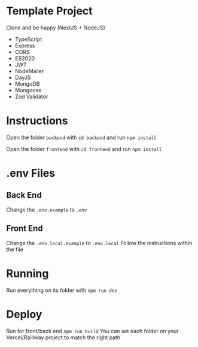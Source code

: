 # Template Project
Clone and be happy (NextJS + NodeJS)

- TypeScript
- Express
- CORS
- ES2020
- JWT
- NodeMailer
- DayJS
- MongoDB
- Mongoose
- Zod Validator


# Instructions
Open the folder <code>backend</code> with <code>cd backend</code> and run <code>npm install</code>

Open the folder <code>frontend</code> with <code>cd frontend</code> and run <code>npm install</code>

# .env Files
## Back End
Change the <code>.env.example</code> to <code>.env</code>

## Front End
Change the <code>.env.local.example</code> to <code>.env.local</code>
Follow the instructions within the file


# Running
Run everything on its folder with <code>npm run dev</code>

# Deploy
Run for front/back end <code>npm run build</code>
You can set each folder on your Vercel/Raillway project to match the right path